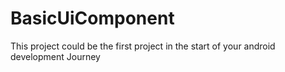 # BasicUiComponent
This project could be the first project in the start of your android development Journey
